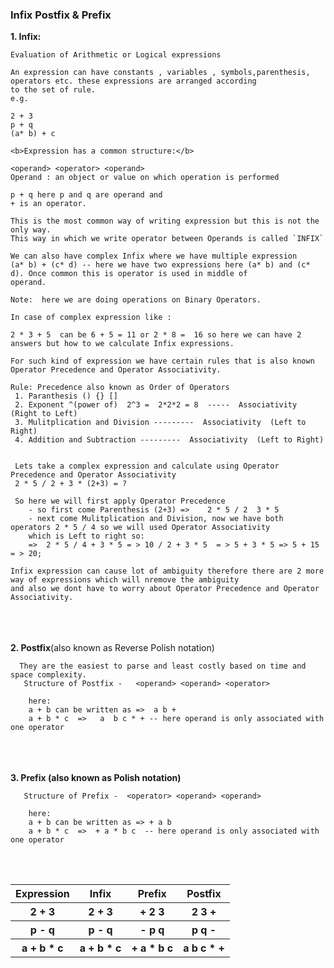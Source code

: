 <h3> Infix Postfix & Prefix </h3>

<b>1. Infix:</b>

    Evaluation of Arithmetic or Logical expressions
    
    An expression can have constants , variables , symbols,parenthesis, operators etc. these expressions are arranged according 
    to the set of rule.
    e.g.
  
    2 + 3
    p + q 
    (a* b) + c
    
    <b>Expression has a common structure:</b>
    
    <operand> <operator> <operand>
    Operand : an object or value on which operation is performed
    
    p + q here p and q are operand and  
    + is an operator.
    
    This is the most common way of writing expression but this is not the only way.
    This way in which we write operator between Operands is called `INFIX`
    
    We can also have complex Infix where we have multiple expression
    (a* b) + (c* d) -- here we have two expressions here (a* b) and (c* d). Once common this is operator is used in middle of
    operand.
    
    Note:  here we are doing operations on Binary Operators.
    
    In case of complex expression like :
    
    2 * 3 + 5  can be 6 + 5 = 11 or 2 * 8 =  16 so here we can have 2 answers but how to we calculate Infix expressions.
    
    For such kind of expression we have certain rules that is also known Operator Precedence and Operator Associativity.
    
    Rule: Precedence also known as Order of Operators
     1. Paranthesis () {} []
     2. Exponent ^(power of)  2^3 =  2*2*2 = 8  -----  Associativity  (Right to Left)
     3. Mulitplication and Division ---------  Associativity  (Left to Right)
     4. Addition and Subtraction ---------  Associativity  (Left to Right)
     
     
     Lets take a complex expression and calculate using Operator Precedence and Operator Associativity
     2 * 5 / 2 + 3 * (2+3) = ?
     
     So here we will first apply Operator Precedence 
        - so first come Parenthesis (2+3) =>    2 * 5 / 2  3 * 5
        - next come Mulitplication and Division, now we have both operators 2 * 5 / 4 so we will used Operator Associativity 
        which is Left to right so:
        =>  2 * 5 / 4 + 3 * 5 = > 10 / 2 + 3 * 5  = > 5 + 3 * 5 => 5 + 15 = > 20;
    
    Infix expression can cause lot of ambiguity therefore there are 2 more way of expressions which will nremove the ambiguity
    and also we dont have to worry about Operator Precedence and Operator Associativity.
  
 
 <br><br>  
 <b>2. Postfix</b>(also known as Reverse Polish notation)
    
      They are the easiest to parse and least costly based on time and space complexity.
       Structure of Postfix -   <operand> <operand> <operator>
        
        here:  
        a + b can be written as =>  a b +
        a + b * c  =>   a  b c * + -- here operand is only associated with one operator 
    
<br><br>      
<b>3. Prefix (also known as Polish notation) </b>
        
       Structure of Prefix -  <operator> <operand> <operand> 
        
        here:  
        a + b can be written as => + a b
        a + b * c  =>  + a * b c  -- here operand is only associated with one operator 
        
<br><br>
<table>
<tr>
<th>Expression</th><th>Infix</th><th>Prefix</th><th>Postfix</th>
</tr>
<tr>
<th>2 + 3</th><th>2 + 3</th><th>+ 2 3</th><th>2 3 +</th>
</tr>
<tr>
<th>p - q</th><th>p - q</th><th>- p q</th><th>p q -</th>
</tr>
<tr>
<th>a + b * c</th><th>a + b * c</th><th>+ a * b c</th><th>a b c * +</th>
</tr>
</table>

